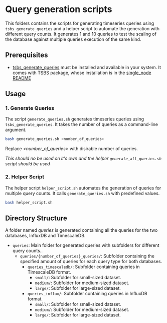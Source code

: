 

# Query generation scripts

This folders contains the scripts for generating timeseries queries using `tsbs_generate_queries` and a helper script to automate the generation with different query counts. It generates 1 and 10 queries to test the scaling of the database against multiple queries execution of the same kind.

## Prerequisites

- [tsbs_generate_queries](https://github.com/timescale/tsbs) must be installed and available in your system. It comes with TSBS package, whose installation is in the [single_node README](../single_node/README.md)

## Usage

### 1. Generate Queries

The script `generate_queries.sh` generates timeseries queries using `tsbs_generate_queries`. It takes the number of queries as a command-line argument.

```bash
bash generate_queries.sh <number_of_queries>
```
Replace _<number_of_queries>_ with disirable number of queries.

*This should no be used on it's own and the helper `generate_all_queries.sh` script should be used*

### 2. Helper Script

The helper script `helper_script.sh` automates the generation of queries for multiple query counts. It calls `generate_queries.sh` with predefined values.

```bash
bash helper_script.sh
```
## Directory Structure
A folder named _queries_ is generated containing all the queries for the two databases, InfluxDB and TimescaleDB.

- `queries`: Main folder for generated queries with subfolders for different query counts..
  - `queries/{number_of_queries}_queries/`: Subfolder containing the specified amount of queries for each query type for both databases.
    - `queries_timescaledb/`: Subfolder containing queries in TimescaleDB format.
      - `small/`: Subfolder for small-sized dataset.
      - `medium/`: Subfolder for medium-sized dataset.
      - `large/`: Subfolder for large-sized dataset.
    - `queries_influx/`: Subfolder containing queries in InfluxDB format.
      - `small/`: Subfolder for small-sized dataset.
      - `medium/`: Subfolder for medium-sized dataset.
      - `large/`: Subfolder for large-sized dataset.